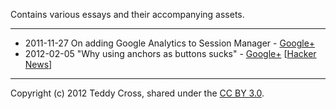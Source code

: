 Contains various essays and their accompanying assets.

---

* 2011-11-27 On adding Google Analytics to Session Manager - [Google+](https://plus.google.com/114368870393867455297/posts/RLopDaH9d6r)
* 2012-02-05 "Why using anchors as buttons sucks" - [Google+](https://plus.google.com/114368870393867455297/posts/9AMRDPi1y5e) [[Hacker News](http://news.ycombinator.com/item?id=3553463)]

---

Copyright (c) 2012 Teddy Cross, shared under the [CC BY 3.0](http://creativecommons.org/licenses/by/3.0/).